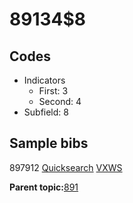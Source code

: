 # 89134$8

## Codes

-   Indicators
    -   First: 3
    -   Second: 4
-   Subfield: 8

## Sample bibs

897912 [Quicksearch](https://search.library.yale.edu/catalog/897912) [VXWS](http://prodorbis.library.yale.edu:7014/vxws/GetHoldingsService?bibId=897912)

**Parent topic:**[891](../../tags/891/891.md)


